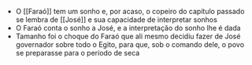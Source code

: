 - O [[Faraó]] tem um sonho e, por acaso, o copeiro do capítulo passado se lembra de [[José]] e sua capacidade de interpretar sonhos
- O Faraó conta o sonho a José, e a interpretação do sonho lhe é dada
- Tamanho foi o choque do Faraó que ali mesmo decidiu fazer de José governador sobre todo o Egito, para que, sob o comando dele, o povo se preparasse para o período de seca